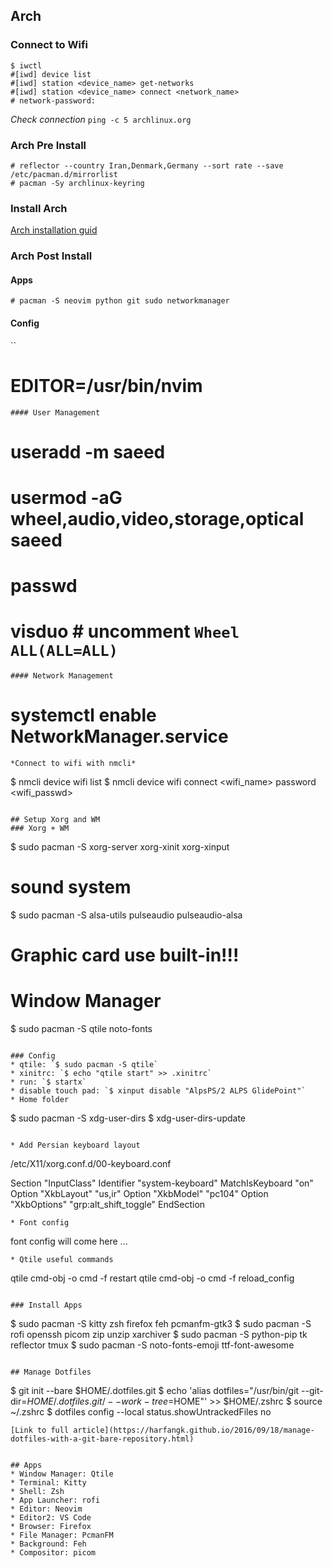 ## Arch

### Connect to Wifi
```
$ iwctl
#[iwd] device list
#[iwd] station <device_name> get-networks
#[iwd] station <device_name> connect <network_name>
# network-password:
```
*Check connection*
`ping -c 5 archlinux.org`

### Arch Pre Install
```
# reflector --country Iran,Denmark,Germany --sort rate --save /etc/pacman.d/mirrorlist
# pacman -Sy archlinux-keyring
```
### Install Arch
[Arch installation guid](https://wiki.archlinux.org/title/installation_guide)

### Arch Post Install
#### Apps
```
# pacman -S neovim python git sudo networkmanager
```
#### Config
``
# EDITOR=/usr/bin/nvim
```
#### User Management
```
# useradd -m saeed
# usermod -aG wheel,audio,video,storage,optical saeed
# passwd 
# visduo    # uncomment `Wheel ALL(ALL=ALL)` 
```
#### Network Management
```
# systemctl enable NetworkManager.service
```
*Connect to wifi with nmcli*
```
$ nmcli device wifi list
$ nmcli device wifi connect <wifi_name> password <wifi_passwd>
```

## Setup Xorg and WM
### Xorg + WM
```
$ sudo pacman -S xorg-server xorg-xinit xorg-xinput

# sound system
$ sudo pacman -S alsa-utils pulseaudio pulseaudio-alsa

# Graphic card use built-in!!!

# Window Manager
$ sudo pacman -S qtile noto-fonts
```

### Config
* qtile: `$ sudo pacman -S qtile`
* xinitrc: `$ echo "qtile start" >> .xinitrc`
* run: `$ startx`
* disable touch pad: `$ xinput disable "AlpsPS/2 ALPS GlidePoint"`
* Home folder
```
$ sudo pacman -S xdg-user-dirs
$ xdg-user-dirs-update
```

* Add Persian keyboard layout
```
/etc/X11/xorg.conf.d/00-keyboard.conf

Section "InputClass"
        Identifier "system-keyboard"
        MatchIsKeyboard "on"
        Option "XkbLayout" "us,ir"
        Option "XkbModel" "pc104"
        Option "XkbOptions" "grp:alt_shift_toggle"
EndSection
```
* Font config
```
font config will come here ...
```
* Qtile useful commands
```
qtile cmd-obj -o cmd -f restart
qtile cmd-obj -o cmd -f reload_config
```

### Install Apps
```
$ sudo pacman -S kitty zsh firefox feh pcmanfm-gtk3 
$ sudo pacman -S rofi openssh picom zip unzip xarchiver
$ sudo pacman -S python-pip tk reflector tmux
$ sudo pacman -S noto-fonts-emoji ttf-font-awesome
```

## Manage Dotfiles
```
$ git init --bare $HOME/.dotfiles.git
$ echo 'alias dotfiles="/usr/bin/git --git-dir=$HOME/.dotfiles.git/ --work-tree=$HOME"' >> $HOME/.zshrc
$ source ~/.zshrc
$ dotfiles config --local status.showUntrackedFiles no
```
[Link to full article](https://harfangk.github.io/2016/09/18/manage-dotfiles-with-a-git-bare-repository.html)


## Apps
* Window Manager: Qtile
* Terminal: Kitty
* Shell: Zsh
* App Launcher: rofi
* Editor: Neovim
* Editor2: VS Code
* Browser: Firefox
* File Manager: PcmanFM
* Background: Feh
* Compositor: picom

